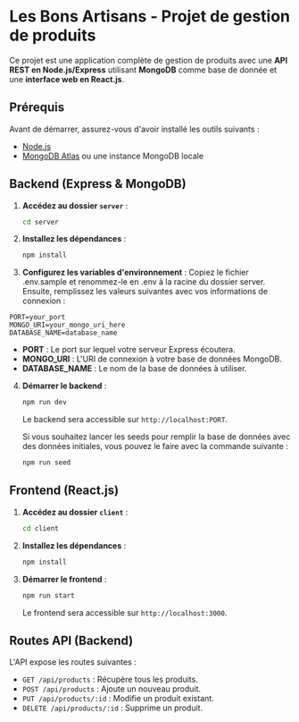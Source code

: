 # Les Bons Artisans - Projet de gestion de produits

Ce projet est une application complète de gestion de produits avec une **API REST en Node.js/Express** utilisant **MongoDB** comme base de donnée et une **interface web en React.js**.

## Prérequis

Avant de démarrer, assurez-vous d'avoir installé les outils suivants :

- [Node.js](https://nodejs.org/)
- [MongoDB Atlas](https://www.mongodb.com/cloud/atlas) ou une instance MongoDB locale

## Backend (Express & MongoDB)

1. **Accédez au dossier `server`** :

   ```bash
   cd server
   ```

2. **Installez les dépendances** :

   ```bash
   npm install
   ```

3. **Configurez les variables d'environnement** :
   Copiez le fichier .env.sample et renommez-le en .env à la racine du dossier server. Ensuite, remplissez les valeurs suivantes avec vos informations de connexion :

```
PORT=your_port
MONGO_URI=your_mongo_uri_here
DATABASE_NAME=database_name
```

- **PORT** : Le port sur lequel votre serveur Express écoutera.
- **MONGO_URI** : L'URI de connexion à votre base de données MongoDB.
- **DATABASE_NAME** : Le nom de la base de données à utiliser.

4. **Démarrer le backend** :

   ```bash
   npm run dev
   ```

   Le backend sera accessible sur `http://localhost:PORT`.

   Si vous souhaitez lancer les seeds pour remplir la base de données avec des données initiales, vous pouvez le faire avec la commande suivante :

   ```bash
   npm run seed
   ```

## Frontend (React.js)

1. **Accédez au dossier `client`** :

   ```bash
   cd client
   ```

2. **Installez les dépendances** :

   ```bash
   npm install
   ```

3. **Démarrer le frontend** :

   ```bash
   npm run start
   ```

   Le frontend sera accessible sur `http://localhost:3000`.

## Routes API (Backend)

L'API expose les routes suivantes :

- `GET /api/products` : Récupère tous les produits.
- `POST /api/products` : Ajoute un nouveau produit.
- `PUT /api/products/:id` : Modifie un produit existant.
- `DELETE /api/products/:id` : Supprime un produit.
